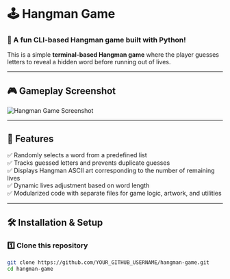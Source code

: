 # 🕹️ Hangman Game

### 🎯 A fun CLI-based Hangman game built with Python!

This is a simple **terminal-based Hangman game** where the player guesses letters to reveal a hidden word before running out of lives.

---

## 🎮 **Gameplay Screenshot**
![Hangman Game Screenshot](YOUR_IMAGE_URL)

---

## 🚀 **Features**
✅ Randomly selects a word from a predefined list  
✅ Tracks guessed letters and prevents duplicate guesses  
✅ Displays Hangman ASCII art corresponding to the number of remaining lives  
✅ Dynamic lives adjustment based on word length  
✅ Modularized code with separate files for game logic, artwork, and utilities  

---

## 🛠 **Installation & Setup**
### **1️⃣ Clone this repository**
```bash
git clone https://github.com/YOUR_GITHUB_USERNAME/hangman-game.git
cd hangman-game

